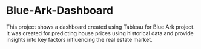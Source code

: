 # Blue-Ark-Dashboard
This project shows a dashboard created using Tableau for Blue Ark project. It was created for predicting house prices using historical data and provide insights into key factors influencing the real estate market.

